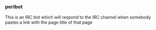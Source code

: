 ### perlbot

This is an IRC bot which will respond to the IRC channel when somebody pastes a link with the page title of that page
